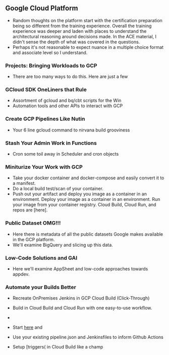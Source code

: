 ## Google Cloud Platform 

- Random thoughts on the platform start with the certification preparation being so different from the training experience. Overall the training experience was deeper and laden with places to understand the architectural reasoning around decisions made. In the ACE material, I didn't sense the depth of what was covered in the questions. 
- Perhaps it's not reasonable to expect nuance in a multiple choice format and associate level so I understand. 


### Projects: Bringing Workloads to GCP

- There are too many ways to do this. Here are just a few

### GCloud SDK OneLiners that Rule

- Assortment of gcloud and bq/cbt scripts for the Win
- Automation tools and other APIs to interact with GCP

### Create GCP Pipelines Like Nutin

- Your 6 line gcloud command to nirvana build grooviness

### Stash Your Admin Work in Functions

- Cron some toil away in Scheduler and cron objects


### Miniturize Your Work with GCP

- Take your docker container and docker-compose and easily convert it to a manifest. 
- Do a local build test/scan of your container. 
- Push out your artifact and deploy you image as a container in an environment. Deploy your image as a container in an environment.  Run your image from your container registry. Cloud Build, Cloud Run, and repos are [here].

### Public Dataset OMG!!!

- Here there is metadata of all the public datasets Google makes available in the GCP platform. 
- We'll examine BigQuery and slicing up this data. 

### Low-Code Solutions and GAI

- Here we'll examine AppSheet and low-code approaches towards appdev.

### Automate your Builds Better

- Recreate OnPremises Jenkins in GCP Cloud Build (Click-Through)
- Build in Cloud Build and Cloud Run with one easy-to-use workflow. 
- 

- Start [here](https://cloud.google.com/build/docs/automate-builds) and 
- Use your existing pipeline.json and Jenkinsfiles to inform Github Actions 
- Setup [triggers( in Cloud Build like a champ

